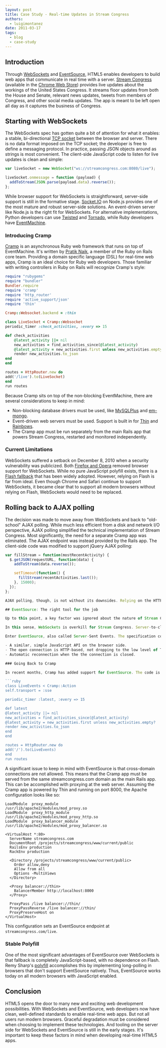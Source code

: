```yaml
---
layout: post
title: Case Study - Real-time Updates in Stream Congress
authors:
  - luigimontanez
date: 2011-03-17
tags:
  - blog
  - case-study
---
```


## Introduction

Through [WebSockets](http://www.html5rocks.com/tutorials/websockets/basics/) and [EventSource](http://www.html5rocks.com/tutorials/eventsource/basics/), HTML5 enables developers to build web apps that communicate in real time with a server. [Stream Congress](http://streamcongress.com) (available in the [Chrome Web Store](https://chrome.google.com/webstore/detail/ahebmhmbjonbglfkghfennmigkcmpbjp)) provides live updates about the workings of the United States Congress. It streams floor updates from both the House and Senate, relevant news updates, tweets from members of Congress, and other social media updates. The app is meant to be left open all day as it captures the business of Congress.

## Starting with WebSockets

The WebSockets spec has gotten quite a bit of attention for what it enables: a stable, bi-directional [TCP socket](http://www.csc.villanova.edu/~mdamian/Sockets/TcpSockets.htm) between the browser and server. There is no data format imposed on the TCP socket; the developer is free to define a messaging protocol. In practice, passing JSON objects around as strings is most convenient. The client-side JavaScript code to listen for live updates is clean and simple:

```js
var liveSocket = new WebSocket("ws://streamcongress.com:8080/live");

liveSocket.onmessage = function (payload) {
  addToStream(JSON.parse(payload.data).reverse());
};
```

While browser support for WebSockets is straightforward, server-side support is still in the formative stage. [Socket.IO](http://socket.io/) on Node.js provides one of the most mature and robust server-side solutions. An event-driven server like Node.js is the right fit for WebSockets. For alternative implementations, Python developers can use [Twisted](http://twistedmatrix.com/trac/) and [Tornado](http://www.tornadoweb.org/), while Ruby developers have [EventMachine](http://rubyeventmachine.com/).

### Introducing Cramp

[Cramp](https://github.com/lifo/cramp) is an asynchronous Ruby web framework that runs on top of EventMachine. It's written by [Pratik Naik](http://m.onkey.org/), a member of the Ruby on Rails core team. Providing a domain specific language (DSL) for real-time web apps, Cramp is an ideal choice for Ruby web developers. Those familiar with writing controllers in Ruby on Rails will recognize Cramp's style:

```ruby
require "rubygems"
require "bundler"
Bundler.require
require 'cramp'
require 'http_router'
require 'active_support/json'
require 'thin'

Cramp::Websocket.backend = :thin

class LiveSocket < Cramp::Websocket
periodic_timer :check_activities, :every => 15

def check_activities
    @latest_activity ||= nil
    new_activities = find_activities_since(@latest_activity)
    @latest_activity = new_activities.first unless new_activities.empty?
    render new_activities.to_json
end
end

routes = HttpRouter.new do
add('/live').to(LiveSocket)
end
run routes
```

Because Cramp sits on top of the non-blocking EventMachine, there are several considerations to keep in mind:

- Non-blocking database drivers must be used, like [MySQLPlus](https://github.com/oldmoe/mysqlplus) and [em-mongo](https://github.com/bcg/em-mongo). 
- Event-driven web servers must be used. Support is built in for [Thin](http://code.macournoyer.com/thin/) and [Rainbows](http://rainbows.rubyforge.org/).
- The Cramp app must be run separately from the main Rails app that powers Stream Congress, restarted and monitored independently.

### Current Limitations

WebSockets suffered a setback on December 8, 2010 when a security vulnerability was publicized. Both [Firefox and Opera](http://hacks.mozilla.org/2010/12/websockets-disabled-in-firefox-4/) removed browser support for WebSockets. While no pure JavaScript polyfill exists, there is a [Flash fallback](https://github.com/gimite/web-socket-js/) that has been widely adopted. However, relying on Flash is far from ideal. Even though Chrome and Safari continue to support WebSockets, it became clear that to support all modern browsers without relying on Flash, WebSockets would need to be replaced.

## Rolling back to AJAX polling

The decision was made to move away from WebSockets and back to "old-school" AJAX polling. While much less efficient from a disk and network I/O perspective, AJAX polling simplified the technical implementation of Stream Congress. Most significantly, the need for a separate Cramp app was eliminated. The AJAX endpoint was instead provided by the Rails app. The client-side code was modified to support jQuery AJAX polling:

```js
var fillStream = function(mostRecentActivity) {
  $.getJSON(requestURL, function(data) {
    addToStream(data.reverse());

    setTimeout(function() {
      fillStream(recentActivities.last());
    }, 15000);
  });
};

AJAX polling, though, is not without its downsides. Relying on the HTTP request/response cycle means that the server sees constant load even when there aren't any new updates. And of course, AJAX polling doesn't take advantage of what HTML5 has to offer.

## EventSource: The right tool for the job

Up to this point, a key factor was ignored about the nature of Stream Congress: the app only needs to stream updates one way, from server to client - downstream. It didn't need to be real-time, upstream client-to-server communication. 

In this sense, WebSockets is overkill for Stream Congress. Server-to-client communication is so common that it's been given a general term: push. In fact, many existing solutions for WebSockets, from the hosted [PusherApp](http://pusherapp.com) to the Rails library [Socky](https://github.com/socky), optimize for push and don't support client-to-server communication at all.

Enter EventSource, also called Server-Sent Events. The specification compares favorably to WebSockets in the context to server to client push:

- A similar, simple JavaScript API on the browser side.
- The open connection is HTTP-based, not dropping to the low level of TCP.
- Automatic reconnection when the the connection is closed.

### Going Back to Cramp

In recent months, Cramp has added support for EventSource. The code is very similar to the WebSockets implementation:

```ruby
class LiveEvents < Cramp::Action
self.transport = :sse

periodic_timer :latest, :every => 15

def latest
@latest_activity ||= nil
new_activities = find_activities_since(@latest_activity)
@latest_activity = new_activities.first unless new_activities.empty?
render new_activities.to_json
end
end

routes = HttpRouter.new do
add('/').to(LiveEvents)
end
run routes
```

A significant issue to keep in mind with EventSource is that cross-domain connections are not allowed. This means that the Cramp app must be served from the same streamcongress.com domain as the main Rails app. This can be accomplished with proxying at the web server. Assuming the Cramp app is powered by Thin and running on port 8000, the Apache configuration looks like so:

```apacheconf
LoadModule  proxy_module             /usr/lib/apache2/modules/mod_proxy.so
LoadModule  proxy_http_module        /usr/lib/apache2/modules/mod_proxy_http.so
LoadModule  proxy_balancer_module    /usr/lib/apache2/modules/mod_proxy_balancer.so

<VirtualHost *:80>
  ServerName streamcongress.com
  DocumentRoot /projects/streamcongress/www/current/public
  RailsEnv production
  RackEnv production

  <Directory /projects/streamcongress/www/current/public>
    Order allow,deny
    Allow from all
    Options -MultiViews
  </Directory>

  <Proxy balancer://thin>
    BalancerMember http://localhost:8000
  </Proxy>

  ProxyPass /live balancer://thin/
  ProxyPassReverse /live balancer://thin/
  ProxyPreserveHost on
</VirtualHost>
```

This configuration sets an EventSource endpoint at `streamcongress.com/live`.

### Stable Polyfill

One of the most significant advantages of EventSource over WebSockets is that fallback is completely JavaScript-based, with no dependence on Flash. Remy Sharp's [polyfill](https://github.com/remy/polyfills) accomplishes this by implementing long-polling in browsers that don't support EventSource natively. Thus, EventSource works today on all modern browsers with JavaScript enabled.

## Conclusion

HTML5 opens the door to many new and exciting web development possibilities. With WebSockets and EventSource, web developers now have clean, well-defined standards to enable real-time web apps. But not all users run modern browsers. Graceful degradation must be considered when choosing to implement these technologies. And tooling on the server side for WebSockets and EventSource is still in the early stages. It's important to keep these factors in mind when developing real-time HTML5 apps.
